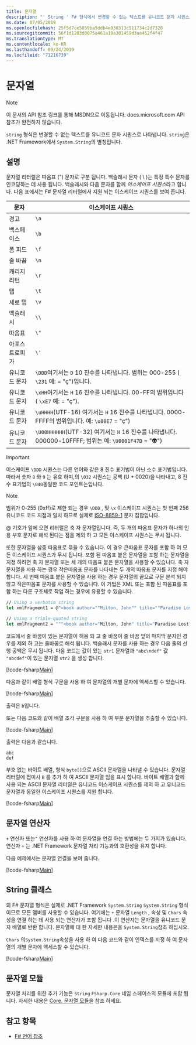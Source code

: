 ```yaml
---
title: 문자열
description: "' String ' F# 형식에서 변경할 수 없는 텍스트를 유니코드 문자 시퀀스로 나타내는 방법에 대해 알아봅니다."
ms.date: 07/05/2019
ms.openlocfilehash: 25f5d7ce5059ba5ddb4e938313c511734c2d7320
ms.sourcegitcommit: 56f1d1203d0075a461a10a301459d3aa452f4f47
ms.translationtype: MT
ms.contentlocale: ko-KR
ms.lasthandoff: 09/24/2019
ms.locfileid: "71216739"
---
```

# <a name="strings"></a>문자열

> [!NOTE]
> 이 문서의 API 참조 링크를 통해 MSDN으로 이동됩니다.  docs.microsoft.com API 참조가 완전하지 않습니다.

`string` 형식은 변경할 수 없는 텍스트를 유니코드 문자 시퀀스로 나타냅니다. `string`은 .NET Framework에서 `System.String`의 별칭입니다.

## <a name="remarks"></a>설명

문자열 리터럴은 따옴표 (") 문자로 구분 됩니다. 백슬래시 문자 ( \\ )는 특정 특수 문자를 인코딩하는 데 사용 됩니다. 백슬래시와 다음 문자를 함께 *이스케이프 시퀀스*라고 합니다. 다음 표에서는 F# 문자열 리터럴에서 지원 되는 이스케이프 시퀀스를 보여 줍니다.

|문자|이스케이프 시퀀스|
|---------|---------------|
|경고|`\a`|
|백스페이스|`\b`|
|폼 피드|`\f`|
|줄 바꿈|`\n`|
|캐리지 리턴|`\r`|
|탭|`\t`|
|세로 탭|`\v`|
|백슬래시|`\\`|
|따옴표|`\"`|
|아포스트로피가|`\'`|
|유니코드 문자|`\DDD`여기서는 `D` 10 진수를 나타냅니다. 범위는 000-255 ( `\231` 예: = "ç")입니다.|
|유니코드 문자|`\xHH`여기서는 `H` 16 진수를 나타냅니다. 00-FF의 범위입니다 ( `\xE7` 예: = "ç").|
|유니코드 문자|`\uHHHH`(UTF-16) 여기서는 `H` 16 진수를 나타냅니다. 0000-FFFF의 범위입니다.  예: `\u00E7` = "ç")|
|유니코드 문자|`\U00HHHHHH`(UTF-32) 여기서는 `H` 16 진수를 나타냅니다. 000000-10FFFF; 범위는  예: `\U0001F47D` = "👽")|

> [!IMPORTANT]
> 이스케이프 `\DDD` 시퀀스는 다른 언어와 같은 8 진수 표기법이 아닌 소수 표기법입니다. 따라서 숫자 `8` 와 `9` 는 유효 하며,의 `\032` 시퀀스는 공백 (U + 0020)을 나타내고, 8 진수 표기법의 `\040`동일한 코드 포인트는입니다.

> [!NOTE]
> 범위가 0-255 (0xff)로 제한 되는 경우 `\DDD` , 및 `\x` 이스케이프 시퀀스는 첫 번째 256 유니코드 코드 지점과 일치 하므로 실제로 [ISO-8859-1](https://en.wikipedia.org/wiki/ISO/IEC_8859-1#Code_page_layout) 문자 집합입니다.

@ 기호가 앞에 오면 리터럴은 축 자 문자열입니다. 즉, 두 개의 따옴표 문자가 하나의 인용 부호 문자로 해석 된다는 점을 제외 하 고 모든 이스케이프 시퀀스는 무시 됩니다.

또한 문자열을 삼중 따옴표로 묶을 수 있습니다. 이 경우 큰따옴표 문자를 포함 하 여 모든 이스케이프 시퀀스가 무시 됩니다. 포함 된 따옴표 붙은 문자열을 포함 하는 문자열을 지정 하려면 축 자 문자열 또는 세 개의 따옴표 붙은 문자열을 사용할 수 있습니다. 축 자 문자열을 사용 하는 경우 작은따옴표 문자를 나타내는 두 개의 따옴표 문자를 지정 해야 합니다. 세 번째 따옴표 붙은 문자열을 사용 하는 경우 문자열의 끝으로 구문 분석 되지 않고 작은따옴표 문자를 사용할 수 있습니다. 이 기법은 XML 또는 포함 된 따옴표를 포함 하는 다른 구조체로 작업 하는 경우에 유용할 수 있습니다.

```fsharp
// Using a verbatim string
let xmlFragment1 = @"<book author=""Milton, John"" title=""Paradise Lost"">"

// Using a triple-quoted string
let xmlFragment2 = """<book author="Milton, John" title="Paradise Lost">"""
```

코드에서 줄 바꿈이 있는 문자열이 허용 되 고 줄 바꿈이 줄 바꿈 앞의 마지막 문자인 경우를 제외 하 고는 줄바꿈로 해석 됩니다. 백슬래시 문자를 사용 하는 경우 다음 줄의 선행 공백은 무시 됩니다. 다음 코드는 값이 있는 `str1` 문자열과 `"abc\ndef"` 값 `"abcdef"`이 있는 문자열 `str2` 을 생성 합니다.

[!code-fsharp[Main](~/samples/snippets/fsharp/lang-ref-1/snippet1001.fs)]

다음과 같이 배열 형식 구문을 사용 하 여 문자열의 개별 문자에 액세스할 수 있습니다.

[!code-fsharp[Main](~/samples/snippets/fsharp/lang-ref-1/snippet1002.fs)]

출력은 `b`입니다.

또는 다음 코드와 같이 배열 조각 구문을 사용 하 여 부분 문자열을 추출할 수 있습니다.

[!code-fsharp[Main](~/samples/snippets/fsharp/lang-ref-1/snippet1003.fs)]

출력은 다음과 같습니다.

```console
abc
def
```

부호 없는 바이트 배열, 형식 `byte[]`으로 ASCII 문자열을 나타낼 수 있습니다. 문자열 리터럴에 접미사 `B` 를 추가 하 여 ASCII 문자열 임을 표시 합니다. 바이트 배열과 함께 사용 되는 ASCII 문자열 리터럴은 유니코드 이스케이프 시퀀스를 제외 하 고 유니코드 문자열과 동일한 이스케이프 시퀀스를 지원 합니다.

[!code-fsharp[Main](~/samples/snippets/fsharp/lang-ref-1/snippet1004.fs)]

## <a name="string-operators"></a>문자열 연산자

`+` 연산자 또는`^` 연산자를 사용 하 여 문자열을 연결 하는 방법에는 두 가지가 있습니다. 연산자 `+` 는 .NET Framework 문자열 처리 기능과의 호환성을 유지 합니다.

다음 예제에서는 문자열 연결을 보여 줍니다.

[!code-fsharp[Main](~/samples/snippets/fsharp/lang-ref-1/snippet1006.fs)]

## <a name="string-class"></a>String 클래스

의 F# 문자열 형식은 실제로 .NET Framework `System.String` `System.String` 형식 이므로 모든 멤버를 사용할 수 있습니다. 여기에는 `+` 문자열 `Length` , 속성 및 `Chars` 속성을 연결 하는 데 사용 되는 연산자가 포함 됩니다 .이 연산자는 문자열을 유니코드 문자 배열로 반환 합니다. 문자열에 대 한 자세한 내용은을 `System.String`참조 하십시오.

`Chars` 의`System.String`속성을 사용 하 여 다음 코드와 같이 인덱스를 지정 하 여 문자열의 개별 문자에 액세스할 수 있습니다.

[!code-fsharp[Main](~/samples/snippets/fsharp/lang-ref-1/snippet1005.fs)]

## <a name="string-module"></a>문자열 모듈

문자열 처리를 위한 추가 기능은 `String` `FSharp.Core` 네임 스페이스의 모듈에 포함 됩니다. 자세한 내용은 [Core. 문자열 모듈](https://msdn.microsoft.com/visualfsharpdocs/conceptual/core.string-module-%5bfsharp%5d)을 참조 하세요.

## <a name="see-also"></a>참고 항목

- [F# 언어 참조](index.md)
